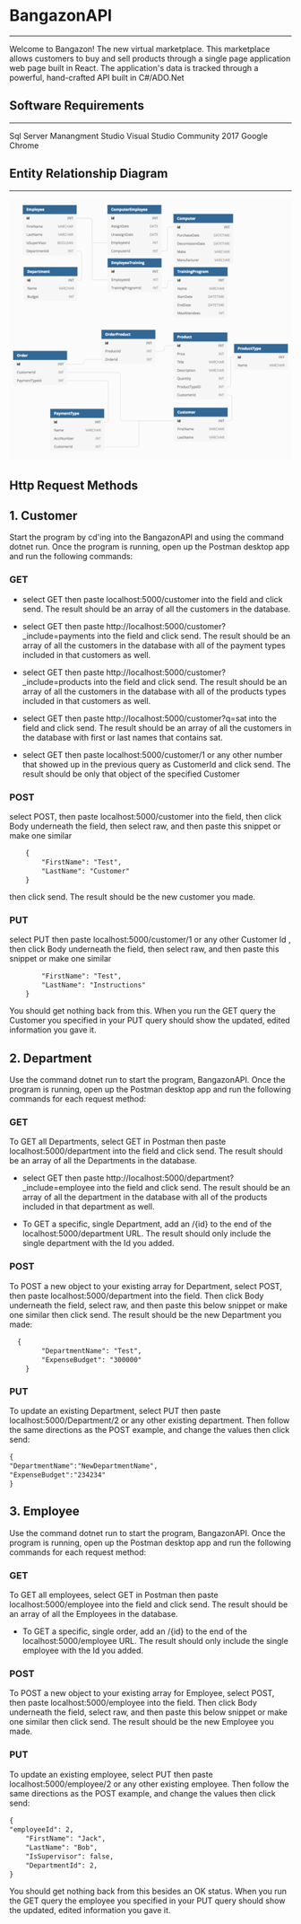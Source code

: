 # BangazonAPI
---
Welcome to Bangazon! The new virtual marketplace. This marketplace allows customers to buy and sell products through a single page application web page built in React. The application's data is tracked through a powerful, hand-crafted API built in C#/ADO.Net

## Software Requirements
---
Sql Server Manangment Studio 
Visual Studio Community 2017 
Google Chrome

## Entity Relationship Diagram
---
![alt text](ERD.png "ERD")



## Http Request Methods
## 1. Customer
Start the program by cd'ing into the BangazonAPI and using the command dotnet run. Once the program is running, open up the Postman desktop app and run the following commands:
### GET
- select GET then paste localhost:5000/customer into the field and click send. The result should be an array of all the customers in the database.

- select GET then paste http://localhost:5000/customer?_include=payments into the field and click send. The result should be an array of all the customers in the database with all of the payment types included in that customers as well.

- select GET then paste http://localhost:5000/customer?_include=products into the field and click send. The result should be an array of all the customers in the database with all of the products types included in that customers as well.

- select GET then paste http://localhost:5000/customer?q=sat into the field and click send. The result should be an array of all the customers in the database with first or last names that contains sat.

- select GET then paste localhost:5000/customer/1 or any other number that showed up in the previous query as CustomerId and click send. The result should be only that object of the specified Customer

### POST
select POST, then paste localhost:5000/customer into the field, then click Body underneath the field, then select raw, and then paste this snippet or make one similar
``` 
	{
        "FirstName": "Test",
        "LastName": "Customer"
    } 
```
then click send. The result should be the new customer you made.

### PUT
select PUT then paste localhost:5000/customer/1 or any other Customer Id , then click Body underneath the field, then select raw, and then paste this snippet or make one similar
``` {
        "FirstName": "Test",
        "LastName": "Instructions"
    } 
```
You should get nothing back from this. When you run the GET query the Customer you specified in your PUT query should show the updated, edited information you gave it.

## 2. Department
Use the command dotnet run to start the program, BangazonAPI. Once the program is running, open up the Postman desktop app and run the following commands for each request method:

### GET
To GET all Departments, select GET in Postman then paste localhost:5000/department into the field and click send. The result should be an array of all the Departments in the database.

- select GET then paste http://localhost:5000/department?_include=employee into the field and click send. The result should be an array of all the department in the database with all of the products included in that department as well.

- To GET a specific, single Department, add an /{id} to the end of the localhost:5000/department URL. The result should only include the single department with the Id you added.

### POST
To POST a new object to your existing array for Department, select POST, then paste localhost:5000/department into the field. Then click Body underneath the field, select raw, and then paste this below snippet or make one similar then click send. The result should be the new Department you made:
```
  {
        "DepartmentName": "Test",
        "ExpenseBudget": "300000"
    }
```

### PUT
To update an existing Department, select PUT then paste localhost:5000/Department/2 or any other existing department. Then follow the same directions as the POST example, and change the values then click send:
```
{
"DepartmentName":"NewDepartmentName",
"ExpenseBudget":"234234"
}
```
## 3. Employee
Use the command dotnet run to start the program, BangazonAPI. Once the program is running, open up the Postman desktop app and run the following commands for each request method:

### GET
To GET all employees, select GET in Postman then paste localhost:5000/employee into the field and click send. The result should be an array of all the Employees in the database.

- To GET a specific, single order, add an /{id} to the end of the localhost:5000/employee URL. The result should only include the single employee with the Id you added.

### POST
To POST a new object to your existing array for Employee, select POST, then paste localhost:5000/employee into the field. Then click Body underneath the field, select raw, and then paste this below snippet or make one similar then click send. The result should be the new Employee you made.

### PUT
To update an existing employee, select PUT then paste localhost:5000/employee/2 or any other existing employee. Then follow the same directions as the POST example, and change the values then click send:
```
{
"employeeId": 2,
    "FirstName": "Jack",
    "LastName": "Bob",
    "IsSupervisor": false,
    "DepartmentId": 2,
}
```
You should get nothing back from this besides an OK status. When you run the GET query the employee you specified in your PUT query should show the updated, edited information you gave it.
